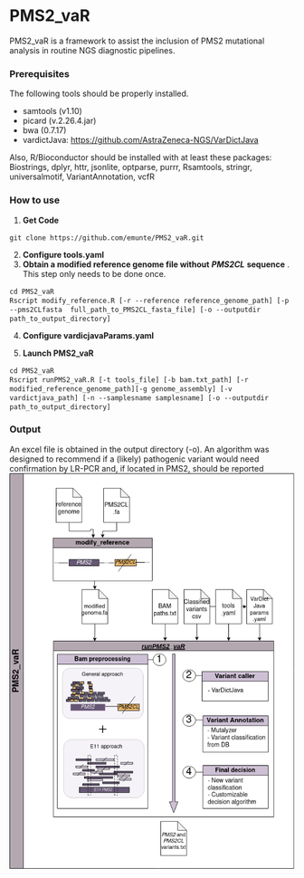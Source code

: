 # PMS2_vaR

PMS2_vaR is a framework to assist the inclusion of PMS2 mutational analysis in routine NGS diagnostic pipelines.

### Prerequisites ###

The following tools should be properly installed.
- samtools (v1.10)
- picard (v.2.26.4.jar)
- bwa (0.7.17)
- vardictJava: https://github.com/AstraZeneca-NGS/VarDictJava

Also, R/Bioconductor should be installed with at least these packages: Biostrings, dplyr, httr, jsonlite, optparse, purrr, Rsamtools, stringr, universalmotif, VariantAnnotation, vcfR

### How to use ###

1. **Get Code**

```
git clone https://github.com/emunte/PMS2_vaR.git
```

2. **Configure tools.yaml**
3. **Obtain a modified reference genome file without** ***PMS2CL*** **sequence** . This step only needs to be done once.
```
cd PMS2_vaR
Rscript modify_reference.R [-r --reference reference_genome_path] [-p --pms2CLfasta  full_path_to_PMS2CL_fasta_file] [-o --outputdir path_to_output_directory]
```

4. **Configure vardicjavaParams.yaml**


5. **Launch PMS2_vaR**
```
cd PMS2_vaR
Rscript runPMS2_vaR.R [-t tools_file] [-b bam.txt_path] [-r modified_reference_genome_path][-g genome_assembly] [-v vardictjava_path] [-n --samplesname samplesname] [-o --outputdir path_to_output_directory]
```

### Output ###
An excel file is obtained in the output directory (-o). 
An algorithm was designed to recommend if a (likely) pathogenic variant would need confirmation by LR-PCR and, if located in PMS2, should be reported
![See Algorithm](https://github.com/emunte/PMS2_vaR/blob/main/WF/Figure1_08012024.png)




